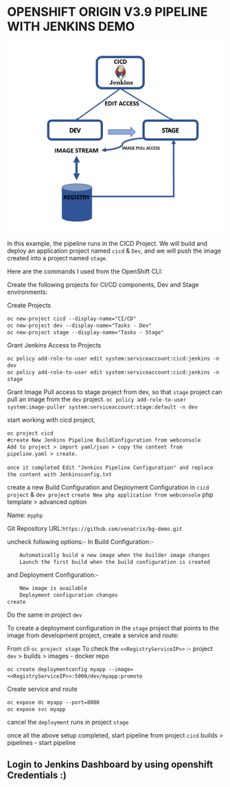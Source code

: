 # OPENSHIFT ORIGIN V3.9 PIPELINE WITH JENKINS DEMO
![](jenkinspipeline.PNG)



In this example, the pipeline runs in the CICD Project.  We will build and deploy an application project named `cicd` & `Dev`, and  we will push the image created into a project named `stage`.

Here are the commands I used from the OpenShift CLI:

Create the following projects for CI/CD components, Dev and Stage environments:


Create Projects
```
oc new-project cicd --display-name="CI/CD"
oc new-project dev --display-name="Tasks - Dev"
oc new-project stage --display-name="Tasks - Stage"
```
Grant Jenkins Access to Projects
```
oc policy add-role-to-user edit system:serviceaccount:cicd:jenkins -n dev
oc policy add-role-to-user edit system:serviceaccount:cicd:jenkins -n stage
```
Grant Image Pull access to stage project from dev, so that `stage` project can pull an image from the `dev` project.
`oc policy add-role-to-user system:image-puller system:serviceaccount:stage:default -n dev`

start working with cicd project,

```
oc project cicd
#create New Jenkins Pipeline BuildConfiguration from webconsole
Add to project > import yaml/json > copy the content from pipeline.yaml > create.

once it completed Edit "Jenkins Pipeline Configuration" and replace the content with Jenkinsconfig.txt
```

create a new Build Configuration and Deployment Configuration in `cicd project` & `dev project`
`create New php application from webconsole`
php template > advanced option 

Name: `myphp`

Git Repository URL:`https://github.com/venatrix/bg-demo.git`

uncheck following options:-
In Build Configuration:-
```
    Automatically build a new image when the builder image changes
    Launch the first build when the build configuration is created
```
and Deployment Configuration:-
```
    New image is available
    Deployment configuration changes
create
```
Do the same in project `dev`

To create a deployment configuration in the `stage` project that points to the image from development project, create a service and route:

From cli `oc project stage`
To check the `<<RegistryServiceIP>>` :-
project `dev` > builds > images - docker repo 
```
oc create deploymentconfig myapp --image=<<RegistryServiceIP>>:5000/dev/myapp:promote
```
Create service and route 
```
oc expose dc myapp --port=8080
oc expose svc myapp
```
cancel the `deployment` runs in project `stage`

once all the above setup completed, start pipeline from project `cicd` builds > pipelines - start pipeline

## Login to Jenkins Dashboard by using openshift Credentials :) 


